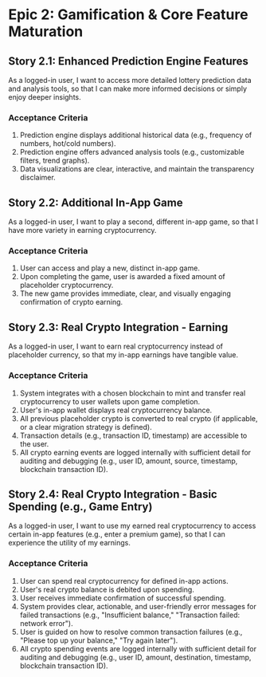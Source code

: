 # Epic 2: Gamification & Core Feature Maturation

## Story 2.1: Enhanced Prediction Engine Features

As a logged-in user,
I want to access more detailed lottery prediction data and analysis tools,
so that I can make more informed decisions or simply enjoy deeper insights.

### Acceptance Criteria

1.  Prediction engine displays additional historical data (e.g., frequency of numbers, hot/cold numbers).
2.  Prediction engine offers advanced analysis tools (e.g., customizable filters, trend graphs).
3.  Data visualizations are clear, interactive, and maintain the transparency disclaimer.

## Story 2.2: Additional In-App Game

As a logged-in user,
I want to play a second, different in-app game,
so that I have more variety in earning cryptocurrency.

### Acceptance Criteria

1.  User can access and play a new, distinct in-app game.
2.  Upon completing the game, user is awarded a fixed amount of placeholder cryptocurrency.
3.  The new game provides immediate, clear, and visually engaging confirmation of crypto earning.

## Story 2.3: Real Crypto Integration - Earning

As a logged-in user,
I want to earn real cryptocurrency instead of placeholder currency,
so that my in-app earnings have tangible value.

### Acceptance Criteria

1.  System integrates with a chosen blockchain to mint and transfer real cryptocurrency to user wallets upon game completion.
2.  User's in-app wallet displays real cryptocurrency balance.
3.  All previous placeholder crypto is converted to real crypto (if applicable, or a clear migration strategy is defined).
4.  Transaction details (e.g., transaction ID, timestamp) are accessible to the user.
5.  All crypto earning events are logged internally with sufficient detail for auditing and debugging (e.g., user ID, amount, source, timestamp, blockchain transaction ID).

## Story 2.4: Real Crypto Integration - Basic Spending (e.g., Game Entry)

As a logged-in user,
I want to use my earned real cryptocurrency to access certain in-app features (e.g., enter a premium game),
so that I can experience the utility of my earnings.

### Acceptance Criteria

1.  User can spend real cryptocurrency for defined in-app actions.
2.  User's real crypto balance is debited upon spending.
3.  User receives immediate confirmation of successful spending.
4.  System provides clear, actionable, and user-friendly error messages for failed transactions (e.g., "Insufficient balance," "Transaction failed: network error").
5.  User is guided on how to resolve common transaction failures (e.g., "Please top up your balance," "Try again later").
6.  All crypto spending events are logged internally with sufficient detail for auditing and debugging (e.g., user ID, amount, destination, timestamp, blockchain transaction ID).
